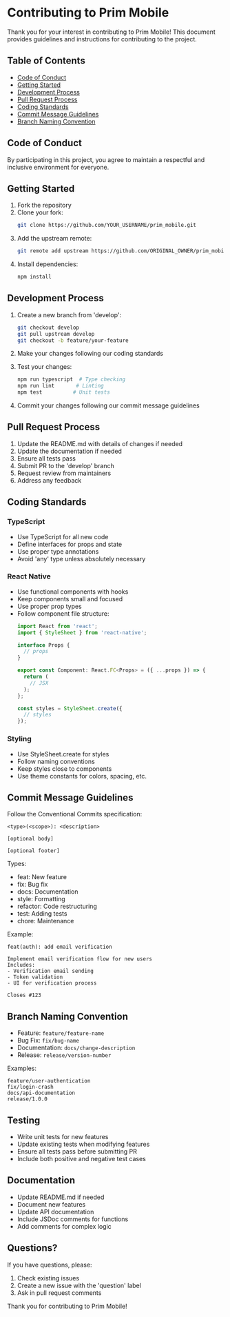 # Contributing to Prim Mobile

Thank you for your interest in contributing to Prim Mobile! This document provides guidelines and instructions for contributing to the project.

## Table of Contents

- [Code of Conduct](#code-of-conduct)
- [Getting Started](#getting-started)
- [Development Process](#development-process)
- [Pull Request Process](#pull-request-process)
- [Coding Standards](#coding-standards)
- [Commit Message Guidelines](#commit-message-guidelines)
- [Branch Naming Convention](#branch-naming-convention)

## Code of Conduct

By participating in this project, you agree to maintain a respectful and inclusive environment for everyone.

## Getting Started

1. Fork the repository
2. Clone your fork:
   ```bash
   git clone https://github.com/YOUR_USERNAME/prim_mobile.git
   ```
3. Add the upstream remote:
   ```bash
   git remote add upstream https://github.com/ORIGINAL_OWNER/prim_mobile.git
   ```
4. Install dependencies:
   ```bash
   npm install
   ```

## Development Process

1. Create a new branch from 'develop':
   ```bash
   git checkout develop
   git pull upstream develop
   git checkout -b feature/your-feature
   ```

2. Make your changes following our coding standards

3. Test your changes:
   ```bash
   npm run typescript  # Type checking
   npm run lint       # Linting
   npm test          # Unit tests
   ```

4. Commit your changes following our commit message guidelines

## Pull Request Process

1. Update the README.md with details of changes if needed
2. Update the documentation if needed
3. Ensure all tests pass
4. Submit PR to the 'develop' branch
5. Request review from maintainers
6. Address any feedback

## Coding Standards

### TypeScript
- Use TypeScript for all new code
- Define interfaces for props and state
- Use proper type annotations
- Avoid 'any' type unless absolutely necessary

### React Native
- Use functional components with hooks
- Keep components small and focused
- Use proper prop types
- Follow component file structure:
  ```typescript
  import React from 'react';
  import { StyleSheet } from 'react-native';
  
  interface Props {
    // props
  }
  
  export const Component: React.FC<Props> = ({ ...props }) => {
    return (
      // JSX
    );
  };
  
  const styles = StyleSheet.create({
    // styles
  });
  ```

### Styling
- Use StyleSheet.create for styles
- Follow naming conventions
- Keep styles close to components
- Use theme constants for colors, spacing, etc.

## Commit Message Guidelines

Follow the Conventional Commits specification:

```
<type>(<scope>): <description>

[optional body]

[optional footer]
```

Types:
- feat: New feature
- fix: Bug fix
- docs: Documentation
- style: Formatting
- refactor: Code restructuring
- test: Adding tests
- chore: Maintenance

Example:
```
feat(auth): add email verification

Implement email verification flow for new users
Includes:
- Verification email sending
- Token validation
- UI for verification process

Closes #123
```

## Branch Naming Convention

- Feature: `feature/feature-name`
- Bug Fix: `fix/bug-name`
- Documentation: `docs/change-description`
- Release: `release/version-number`

Examples:
```
feature/user-authentication
fix/login-crash
docs/api-documentation
release/1.0.0
```

## Testing

- Write unit tests for new features
- Update existing tests when modifying features
- Ensure all tests pass before submitting PR
- Include both positive and negative test cases

## Documentation

- Update README.md if needed
- Document new features
- Update API documentation
- Include JSDoc comments for functions
- Add comments for complex logic

## Questions?

If you have questions, please:
1. Check existing issues
2. Create a new issue with the 'question' label
3. Ask in pull request comments

Thank you for contributing to Prim Mobile!
